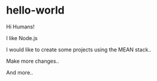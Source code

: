 # hello-world

Hi Humans!

I like Node.js

I would like to create some projects using the MEAN stack..

Make more changes..


And more..

